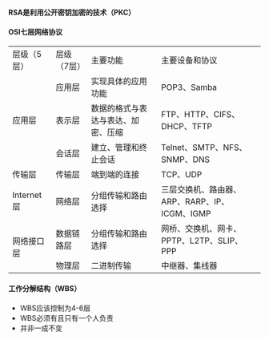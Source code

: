 #### RSA是利用公开密钥加密的技术（PKC）



#### OSI七层网络协议

<table>
    <tr>
        <td>层级（5层）</td> 
        <td>层级（7层）</td> 
        <td>主要功能</td> 
        <td>主要设备和协议</td> 
   </tr>
    <tr>
        <td rowspan="3">应用层</td>    
        <td >应用层</td>  
        <td >实现具体的应用功能</td>  
        <td >POP3、Samba</td>  
    </tr>
    <tr>
        <td >表示层</td>  
        <td >数据的格式与表达与表达、加密、压缩</td>  
        <td >FTP、HTTP、CIFS、DHCP、TFTP</td>  
    </tr>
    <tr>
        <td >会话层</td>  
        <td >建立、管理和终止会话</td> 
        <td >Telnet、SMTP、NFS、SNMP、DNS</td>  
    </tr>
    <tr>
        <td >传输层</td>  
        <td >传输层</td> 
        <td >端到端的连接</td>
        <td >TCP、UDP</td>  
    </tr>
    <tr>
        <td >Internet层</td>  
        <td >网络层</td> 
        <td >分组传输和路由选择</td>
        <td >三层交换机、路由器、ARP、RARP、IP、ICGM、IGMP</td>  
    </tr>
    <tr>
        <td rowspan="2">网络接口层</td>  
        <td >数据链路层</td> 
        <td >分组传输和路由选择</td>
        <td >网桥、交换机、网卡、PPTP、L2TP、SLIP、PPP</td>  
    </tr>
     <tr>
        <td >物理层</td> 
        <td >二进制传输</td>
        <td >中继器、集线器</td>  
    </tr>
    <tr>
    </tr>
</table>




#### 工作分解结构（WBS）

- WBS应该控制为4-6层
- WBS必须有且只有一个人负责
- 并非一成不变
